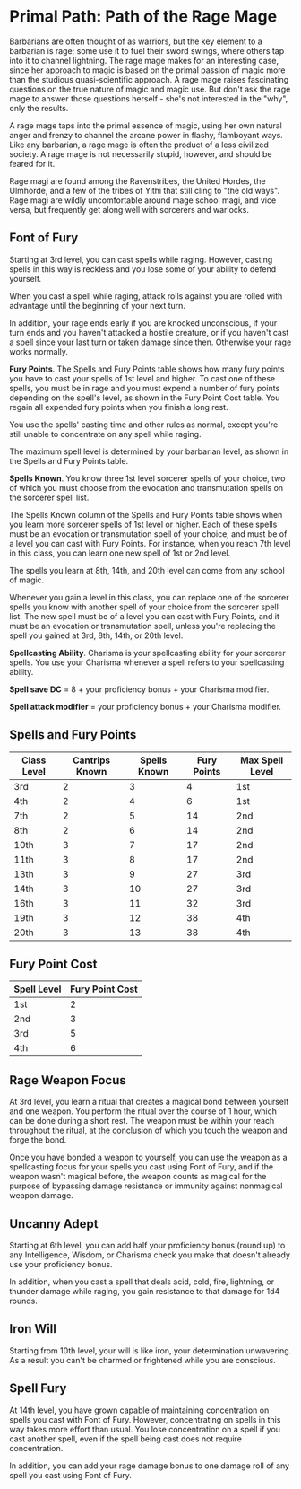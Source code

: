 # Primal Path: Path of the Rage Mage
Barbarians are often thought of as warriors, but the key element to a barbarian is rage; some use it to fuel their sword swings, where others tap into it to channel lightning. The rage mage makes for an interesting case, since her approach to magic is based on the primal passion of magic more than the studious quasi-scientific approach. A rage mage raises fascinating questions on the true nature of magic and magic use. But don't ask the rage mage to answer those questions herself - she's not interested in the "why", only the results.

A rage mage taps into the primal essence of magic, using her own natural anger and frenzy to channel the arcane power in flashy, flamboyant ways. Like any barbarian, a rage mage is often the product of a less civilized society. A rage mage is not necessarily stupid, however, and should be feared for it.

Rage magi are found among the Ravenstribes, the United Hordes, the Ulmhorde, and a few of the tribes of Yithi that still cling to "the old ways". Rage magi are wildly uncomfortable around mage school magi, and vice versa, but frequently get along well with sorcerers and warlocks.

## Font of Fury
Starting at 3rd level, you can cast spells while raging. However, casting spells in this way is reckless and you lose some of your ability to defend yourself.

When you cast a spell while raging, attack rolls against you are rolled with advantage until the beginning of your next turn.

In addition, your rage ends early if you are knocked unconscious, if your turn ends and you haven't attacked a hostile creature, or if you haven't cast a spell since your last turn or taken damage since then. Otherwise your rage works normally.

**Fury Points**. The Spells and Fury Points table shows how many fury points you have to cast your spells of 1st level and higher. To cast one of these spells, you must be in rage and you must expend a number of fury points depending on the spell's level, as shown in the Fury Point Cost table. You regain all expended fury points when you finish a long rest.

You use the spells' casting time and other rules as normal, except you're still unable to concentrate on any spell while raging.

The maximum spell level is determined by your barbarian level, as shown in the Spells and Fury Points table.

**Spells Known**. You know three 1st level sorcerer spells of your choice, two of which you must choose from the evocation and transmutation spells on the sorcerer spell list.

The Spells Known column of the Spells and Fury Points table shows when you learn more sorcerer spells of 1st level or higher. Each of these spells must be an evocation or transmutation spell of your choice, and must be of a level you can cast with Fury Points. For instance, when you reach 7th level in this class, you can learn one new spell of 1st or 2nd level.

The spells you learn at 8th, 14th, and 20th level can come from any school of magic. 

Whenever you gain a level in this class, you can replace one of the sorcerer spells you know with another spell of your choice from the sorcerer spell list. The new spell must be of a level you can cast with Fury Points, and it must be an evocation or transmutation spell, unless you're replacing the spell you gained at 3rd, 8th, 14th, or 20th level.

**Spellcasting Ability**. Charisma is your spellcasting ability for your sorcerer spells. You use your Charisma whenever a spell refers to your spellcasting ability.

**Spell save DC** = 8 + your proficiency bonus + your Charisma modifier.

**Spell attack modifier** = your proficiency bonus + your Charisma modifier.

## Spells and Fury Points
Class Level|Cantrips Known|Spells Known|Fury Points|Max Spell Level
-----------|--------------|------------|-----------|---------------
3rd|2|3|4|1st
4th|2|4|6|1st
7th|2|5|14|2nd
8th|2|6|14|2nd
10th|3|7|17|2nd
11th|3|8|17|2nd
13th|3|9|27|3rd
14th|3|10|27|3rd
16th|3|11|32|3rd
19th|3|12|38|4th
20th|3|13|38|4th

## Fury Point Cost
Spell Level|Fury Point Cost
-----------|---------------
1st|2
2nd|3
3rd|5
4th|6

## Rage Weapon Focus
At 3rd level, you learn a ritual that creates a magical bond between yourself and one weapon. You perform the ritual over the course of 1 hour, which can be done during a short rest. The weapon must be within your reach throughout the ritual, at the conclusion of which you touch the weapon and forge the bond.

Once you have bonded a weapon to yourself, you can use the weapon as a spellcasting focus for your spells you cast using Font of Fury, and if the weapon wasn't magical before, the weapon counts as magical for the purpose of bypassing damage resistance or immunity against nonmagical weapon damage.

## Uncanny Adept
Starting at 6th level, you can add half your proficiency bonus (round up) to any Intelligence, Wisdom, or Charisma check you make that doesn't already use your proficiency bonus.

In addition, when you cast a spell that deals acid, cold, fire, lightning, or thunder damage while raging, you gain resistance to that damage for 1d4 rounds.

## Iron Will
Starting from 10th level, your will is like iron, your determination unwavering. As a result you can't be charmed or frightened while you are conscious.

## Spell Fury
At 14th level, you have grown capable of maintaining concentration on spells you cast with Font of Fury. However, concentrating on spells in this way takes more effort than usual. You lose concentration on a spell if you cast another spell, even if the spell being cast does not require concentration.

In addition, you can add your rage damage bonus to one damage roll of any spell you cast using Font of Fury.
